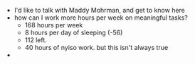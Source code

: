 - I'd like to talk with Maddy Mohrman, and get to know here
- how can I work more hours per week on meaningful tasks?
	- 168 hours per week
	- 8 hours per day of sleeping (-56)
	- 112 left.
	- 40 hours of nyiso work. but this isn't always true
- 